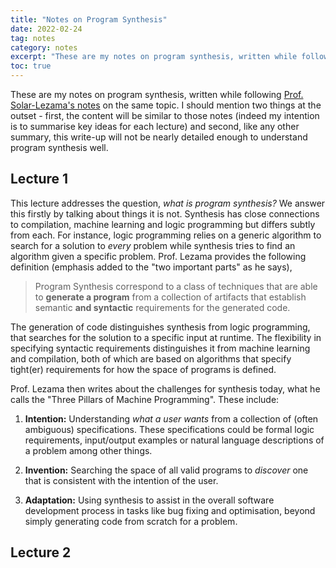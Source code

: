 ```yaml
---
title: "Notes on Program Synthesis"
date: 2022-02-24
tag: notes
category: notes
excerpt: "These are my notes on program synthesis, written while following [Prof. Solar-Lezama's notes](https://people.csail.mit.edu/asolar/SynthesisCourse/index.htm) on the same topic. I try to summarise the key ideas for each lecture."
toc: true
---
```


These are my notes on program synthesis, written while following [Prof. Solar-Lezama's notes](https://people.csail.mit.edu/asolar/SynthesisCourse/index.htm) on the same topic. I should mention two things at the outset - first, the content will be similar to those notes (indeed my intention is to summarise key ideas for each lecture) and second, like any other summary, this write-up will not be nearly detailed enough to understand program synthesis well.

## Lecture 1

This lecture addresses the question, *what is program synthesis?* We answer this firstly by talking about things it is not. Synthesis has close connections to compilation, machine learning and logic programming but differs subtly from each. For instance, logic programming relies on a generic algorithm to search for a solution to *every* problem while synthesis tries to find an algorithm given a specific problem. Prof. Lezama provides the following definition (emphasis added to the "two important parts" as he says),

> Program Synthesis correspond to a class of techniques that are able to **generate a program** from a collection of artifacts that establish semantic **and syntactic** requirements for the generated code.

The generation of code distinguishes synthesis from logic programming, that searches for the solution to a specific input at runtime. The flexibility in specifying syntactic requirements distinguishes it from machine learning and compilation, both of which are based on algorithms that specify tight(er) requirements for how the space of programs is defined.

Prof. Lezama then writes about the challenges for synthesis today, what he calls the "Three Pillars of Machine Programming". These include:

1. **Intention:** Understanding *what a user wants* from a collection of (often ambiguous) specifications. These specifications could be formal logic requirements, input/output examples or natural language descriptions of a problem among other things.

2. **Invention:** Searching the space of all valid programs to *discover* one that is consistent with the intention of the user.

3. **Adaptation:** Using synthesis to assist in the overall software development process in tasks like bug fixing and optimisation, beyond simply generating code from scratch for a problem.


## Lecture 2


